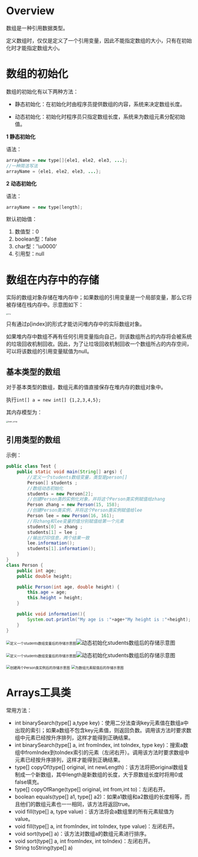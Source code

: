 # Overview

数组是一种引用数据类型。

定义数组时，仅仅是定义了一个引用变量，因此不能指定数组的大小，只有在初始化时才能指定数组大小。

# 数组的初始化

数组的初始化有以下两种方法：

- 静态初始化：在初始化时由程序员提供数组的内容，系统来决定数组长度。

- 动态初始化：初始化时程序员只指定数组长度，系统来为数组元素分配初始值。

**1 静态初始化**

语法：

```java
arrayName = new type[]{ele1, ele2, ele3, ...};
//一种简洁写法
arrayName = {ele1, ele2, ele3, ...};
```

**2 动态初始化**

语法：

```java
arrayName = new type[length];
```

默认初始值：

1. 数值型：0
2. boolean型：false
3. char型：'\\u0000'
4. 引用型：null

# 数组在内存中的存储

实际的数组对象存储在堆内存中；如果数组的引用变量是一个局部变量，那么它将被存储在栈内存中。示意图如下：

<img src="数组.assets/array-1605060253532.png" alt="array" style="zoom: 25%;" />

只有通过p[index]的形式才能访问堆内存中的实际数组对象。

如果堆内存中数组不再有任何引用变量指向自己，则该数组所占的内存将会被系统的垃圾回收机制回收。因此，为了让垃圾回收机制回收一个数组所占的内存空间，可以将该数组的引用变量赋值为null。

## 基本类型的数组

对于基本类型的数组，数组元素的值直接保存在堆内存的数组对象中。

执行`int[] a = new int[] {1,2,3,4,5};`

其内存模型为：

<img src="数组.assets/basic_array.png" alt="basic_array" style="zoom:33%;" />

## 引用类型的数组

示例：

```java
public class Test {
    public static void main(String[] args) {
        //定义一个students数组变量，类型是person[]
        Person[] students ;
        //数组动态初始化
        students = new Person[2];
        //创建Person类的实例化对象，并将这个Person类实例赋值给zhang
        Person zhang = new Person(15, 158);
        //创建Person类实例，并将这个Person类实例赋值给lee
        Person lee = new Person(16, 161);
        //将zhang和lee变量的值分别赋值给第一个元素
        students[0] = zhang ;
        students[1] = lee ;
        //输出打印信息，两个结果一致
        lee.information();
        students[1].information();
    }
}
class Person {
    public int age;
    public double height;

    public Person(int age, double height) {
        this.age = age;
        this.height = height;
    }

    public void information(){
        System.out.println("My age is :"+age+"My height is :"+height);
    }
}
```

<img src="数组.assets/20200312101531181.png" alt="定义一个students数组变量后的存储示意图" style="zoom: 67%;" />![动态初始化students数组后的存储示意图](数组.assets/20200312101738689.png)

<img src="数组.assets/20200312101531181.png" alt="定义一个students数组变量后的存储示意图" style="zoom: 67%;" />![动态初始化students数组后的存储示意图](数组.assets/20200312101738689.png)

<img src="数组.assets/20200312102250630.png" alt="创建两个Person类实例后的存储示意图" style="zoom:67%;" />

<img src="数组.assets/20200312102549340.png" alt="为数组元素赋值后的存储示意图" style="zoom:67%;" />

# Arrays工具类

常用方法：

- int binarySearch(type[] a,type key)：使用二分法查询key元素值在数组a中出现的索引；如果a数组不包含key元素值，则返回负数。调用该方法时要求数组中元素已经按升序排列，这样才能得到正确结果。
- int binarySearch(type[] a, int fromIndex, int toIndex, type key)：搜索a数组中fromIndex到toIndex索引的元素（左闭右开）。调用该方法时要求数组中元素已经按升序排列，这样才能得到正确结果。
- type[] copyOf(type[] original, int newLength)：该方法将把original数组复制成一个新数组，其中length是新数组的长度，大于原数组长度时将用0或false填充。
- type[] copyOfRange(type[] original, int from,int to)：左闭右开。
- boolean equals(type[] a1, type[] a2)：如果a1数组和a2数组的长度相等，而且他们的数组元素也一一相同，该方法将返回true。
- void fill(type[] a, type value)：该方法将会a数组里的所有元素赋值为value。
- void fill(type[] a, int fromIndex, int toIndex, type value)：左闭右开。
- void sort(type[] a)：该方法对数组a的数组元素进行排序。
- void sort(type[] a, int fromIndex, int toIndex)：左闭右开。
- String toString(type[] a)
